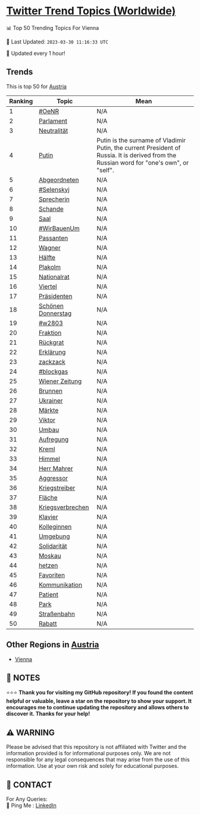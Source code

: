 [Twitter Trend Topics (Worldwide)](https://github.com/ErcinDedeoglu/Twitter-Trend-Topics)
==========


📊 Top 50 Trending Topics For Vienna

📆 Last Updated: `2023-03-30 11:16:33 UTC`

🔧 Updated every 1 hour!


## Trends

This is top 50 for [Austria](</Austria>)

| Ranking | Topic | Mean |
| ------- | ------------ | ------------ |
| 1 | [#OeNR](http://twitter.com/search?q=%23OeNR) | N/A |
| 2 | [Parlament](http://twitter.com/search?q=Parlament) | N/A |
| 3 | [Neutralität](http://twitter.com/search?q=Neutralit%c3%a4t) | N/A |
| 4 | [Putin](http://twitter.com/search?q=Putin) | Putin is the surname of Vladimir Putin, the current President of Russia. It is derived from the Russian word for "one's own", or "self". |
| 5 | [Abgeordneten](http://twitter.com/search?q=Abgeordneten) | N/A |
| 6 | [#Selenskyj](http://twitter.com/search?q=%23Selenskyj) | N/A |
| 7 | [Sprecherin](http://twitter.com/search?q=Sprecherin) | N/A |
| 8 | [Schande](http://twitter.com/search?q=Schande) | N/A |
| 9 | [Saal](http://twitter.com/search?q=Saal) | N/A |
| 10 | [#WirBauenUm](http://twitter.com/search?q=%23WirBauenUm) | N/A |
| 11 | [Passanten](http://twitter.com/search?q=Passanten) | N/A |
| 12 | [Wagner](http://twitter.com/search?q=Wagner) | N/A |
| 13 | [Hälfte](http://twitter.com/search?q=H%c3%a4lfte) | N/A |
| 14 | [Plakolm](http://twitter.com/search?q=Plakolm) | N/A |
| 15 | [Nationalrat](http://twitter.com/search?q=Nationalrat) | N/A |
| 16 | [Viertel](http://twitter.com/search?q=Viertel) | N/A |
| 17 | [Präsidenten](http://twitter.com/search?q=Pr%c3%a4sidenten) | N/A |
| 18 | [Schönen Donnerstag](http://twitter.com/search?q=Sch%c3%b6nen+Donnerstag) | N/A |
| 19 | [#w2803](http://twitter.com/search?q=%23w2803) | N/A |
| 20 | [Fraktion](http://twitter.com/search?q=Fraktion) | N/A |
| 21 | [Rückgrat](http://twitter.com/search?q=R%c3%bcckgrat) | N/A |
| 22 | [Erklärung](http://twitter.com/search?q=Erkl%c3%a4rung) | N/A |
| 23 | [zackzack](http://twitter.com/search?q=zackzack) | N/A |
| 24 | [#blockgas](http://twitter.com/search?q=%23blockgas) | N/A |
| 25 | [Wiener Zeitung](http://twitter.com/search?q=Wiener+Zeitung) | N/A |
| 26 | [Brunnen](http://twitter.com/search?q=Brunnen) | N/A |
| 27 | [Ukrainer](http://twitter.com/search?q=Ukrainer) | N/A |
| 28 | [Märkte](http://twitter.com/search?q=M%c3%a4rkte) | N/A |
| 29 | [Viktor](http://twitter.com/search?q=Viktor) | N/A |
| 30 | [Umbau](http://twitter.com/search?q=Umbau) | N/A |
| 31 | [Aufregung](http://twitter.com/search?q=Aufregung) | N/A |
| 32 | [Kreml](http://twitter.com/search?q=Kreml) | N/A |
| 33 | [Himmel](http://twitter.com/search?q=Himmel) | N/A |
| 34 | [Herr Mahrer](http://twitter.com/search?q=Herr+Mahrer) | N/A |
| 35 | [Aggressor](http://twitter.com/search?q=Aggressor) | N/A |
| 36 | [Kriegstreiber](http://twitter.com/search?q=Kriegstreiber) | N/A |
| 37 | [Fläche](http://twitter.com/search?q=Fl%c3%a4che) | N/A |
| 38 | [Kriegsverbrechen](http://twitter.com/search?q=Kriegsverbrechen) | N/A |
| 39 | [Klavier](http://twitter.com/search?q=Klavier) | N/A |
| 40 | [Kolleginnen](http://twitter.com/search?q=Kolleginnen) | N/A |
| 41 | [Umgebung](http://twitter.com/search?q=Umgebung) | N/A |
| 42 | [Solidarität](http://twitter.com/search?q=Solidarit%c3%a4t) | N/A |
| 43 | [Moskau](http://twitter.com/search?q=Moskau) | N/A |
| 44 | [hetzen](http://twitter.com/search?q=hetzen) | N/A |
| 45 | [Favoriten](http://twitter.com/search?q=Favoriten) | N/A |
| 46 | [Kommunikation](http://twitter.com/search?q=Kommunikation) | N/A |
| 47 | [Patient](http://twitter.com/search?q=Patient) | N/A |
| 48 | [Park](http://twitter.com/search?q=Park) | N/A |
| 49 | [Straßenbahn](http://twitter.com/search?q=Stra%c3%9fenbahn) | N/A |
| 50 | [Rabatt](http://twitter.com/search?q=Rabatt) | N/A |



## Other Regions in [Austria](</Austria>)

* [Vienna](</Austria/Vienna.md>)



## 📝 NOTES

⭐⭐⭐ **Thank you for visiting my GitHub repository! If you found the content helpful or valuable, leave a star on the repository to show your support. It encourages me to continue updating the repository and allows others to discover it. Thanks for your help!**


## ⚠️ WARNING

Please be advised that this repository is not affiliated with Twitter and the information provided is for informational purposes only. We are not responsible for any legal consequences that may arise from the use of this information. Use at your own risk and solely for educational purposes.


## 📨 CONTACT

 For Any Queries:  
            🏓 Ping Me : [LinkedIn](https://www.linkedin.com/in/ercindedeoglu/)
